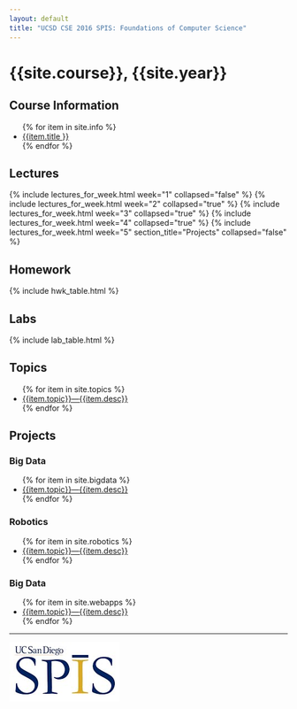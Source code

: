 ```yaml
---
layout: default
title: "UCSD CSE 2016 SPIS: Foundations of Computer Science"
---
```


# {{site.course}}, {{site.year}}

<div id="info" data-role="collapsible" data-collapsed="false">
<h2>Course Information</h2>
<ul>
{% for item in site.info %}
<li><a href="{{item.url}}"  data-ajax="false">{{item.title }}</a></li>
{% endfor %}
</ul>
</div>

<div data-role="collapsible" data-collapsed="false">
<h2 id="labs">Lectures</h2>
  {% include lectures_for_week.html week="1" collapsed="false" %}
  {% include lectures_for_week.html week="2" collapsed="true" %}
  {% include lectures_for_week.html week="3" collapsed="true" %}
  {% include lectures_for_week.html week="4" collapsed="true" %}
  {% include lectures_for_week.html week="5" section_title="Projects" collapsed="false" %}
</div>

<div data-role="collapsible" data-collapsed="false">
<h2 id="homework">Homework</h2>
{% include hwk_table.html %}
</div>

<div data-role="collapsible" data-collapsed="false">
<h2 id="labs">Labs</h2>
{% include lab_table.html %}
</div>

<div data-role="collapsible" data-collapsed="false">
<h2 id="labs">Topics</h2>
 <ul>
 {% for item in site.topics %}
   <li><a href="{{item.url}}">{{item.topic}}&mdash;{{item.desc}}</a></li>
 {% endfor %}
 </ul>
</div>


<div data-role="collapsible" data-collapsed="false">
<h2 id="labs">Projects</h2>

 <div data-role="collapsible" data-collapsed="false">
 <h3>Big Data</h3>
 <ul>
 {% for item in site.bigdata %}
   <li><a href="{{item.url}}">{{item.topic}}&mdash;{{item.desc}}</a></li>
 {% endfor %}
 </ul>
 </div>

 <div data-role="collapsible" data-collapsed="false">
 <h3>Robotics</h3>
 <ul>
 {% for item in site.robotics %}
   <li><a href="{{item.url}}">{{item.topic}}&mdash;{{item.desc}}</a></li>
 {% endfor %}
 </ul>
 </div>
 
 <div data-role="collapsible" data-collapsed="false">
 <h3>Big Data</h3>
 <ul>
 {% for item in site.webapps %}
   <li><a href="{{item.url}}">{{item.topic}}&mdash;{{item.desc}}</a></li>
 {% endfor %}
 </ul>
 </div>
 
</div>



----

![SPIS_logo](images/SPIS_logo.jpg)
